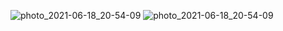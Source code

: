 






![photo_2021-06-18_20-54-09](https://user-images.githubusercontent.com/72355033/122802056-98494780-d2cd-11eb-8a5f-023cb54a5c2b.jpg)
![photo_2021-06-18_20-54-09](https://user-images.githubusercontent.com/72355033/122802098-a4350980-d2cd-11eb-9a05-3eab0c73e266.jpg)
